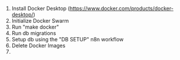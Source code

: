 1. Install Docker Desktop (https://www.docker.com/products/docker-desktop/)
2. Initialize Docker Swarm
3. Run "make docker"
4. Run db migrations
6. Setup db using the "DB SETUP" n8n workflow
7. Delete Docker Images
8. 
